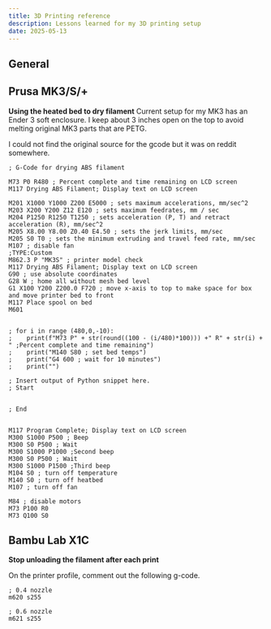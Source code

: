 ```yaml
---
title: 3D Printing reference
description: Lessons learned for my 3D printing setup
date: 2025-05-13
---
```



## General

## Prusa MK3/S/+

**Using the heated bed to dry filament**
Current setup for my MK3 has an Ender 3 soft enclosure. I keep about 3 inches open on the top to avoid melting original MK3 parts that are PETG.

I could not find the original source for the gcode but it was on reddit somewhere.
```gcode
; G-Code for drying ABS filament

M73 P0 R480 ; Percent complete and time remaining on LCD screen
M117 Drying ABS Filament; Display text on LCD screen

M201 X1000 Y1000 Z200 E5000 ; sets maximum accelerations, mm/sec^2
M203 X200 Y200 Z12 E120 ; sets maximum feedrates, mm / sec
M204 P1250 R1250 T1250 ; sets acceleration (P, T) and retract acceleration (R), mm/sec^2
M205 X8.00 Y8.00 Z0.40 E4.50 ; sets the jerk limits, mm/sec
M205 S0 T0 ; sets the minimum extruding and travel feed rate, mm/sec
M107 ; disable fan
;TYPE:Custom
M862.3 P "MK3S" ; printer model check
M117 Drying ABS Filament; Display text on LCD screen
G90 ; use absolute coordinates
G28 W ; home all without mesh bed level
G1 X100 Y200 Z200.0 F720 ; move x-axis to top to make space for box and move printer bed to front
M117 Place spool on bed
M601


; for i in range (480,0,-10):
;    print(f"M73 P" + str(round((100 - (i/480)*100))) +" R" + str(i) + " ;Percent complete and time remaining")
;    print("M140 S80 ; set bed temps")
;    print("G4 600 ; wait for 10 minutes")
;    print("")

; Insert output of Python snippet here.
; Start


; End


M117 Program Complete; Display text on LCD screen
M300 S1000 P500 ; Beep
M300 S0 P500 ; Wait
M300 S1000 P1000 ;Second beep
M300 S0 P500 ; Wait
M300 S1000 P1500 ;Third beep
M104 S0 ; turn off temperature
M140 S0 ; turn off heatbed
M107 ; turn off fan

M84 ; disable motors
M73 P100 R0
M73 Q100 S0

```

## Bambu Lab X1C

**Stop unloading the filament after each print**

On the printer profile, comment out the following g-code.

```gcode
; 0.4 nozzle
m620 s255
```

```gcode
; 0.6 nozzle
m621 s255
```

